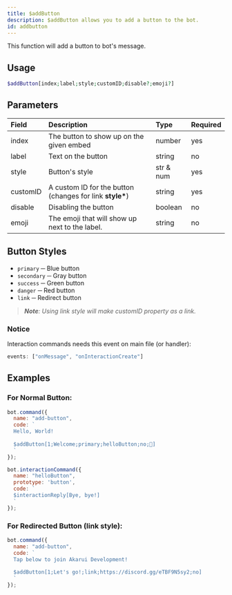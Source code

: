```yaml
---
title: $addButton
description: $addButton allows you to add a button to the bot.
id: addbutton
---
```


This function will add a button to bot's message.

## Usage 

```php
$addButton[index;label;style;customID;disable?;emoji?]
```

## Parameters

| Field | Description | Type | Required |
| :--- | :--- | :--- | :--- |
| index | The button to show up on the given embed | number | yes |
| label | Text on the button | string | no |
| style | Button's style | str & num | yes |
| customID | A custom ID for the button (changes for link __style*__) | string | yes |
| disable | Disabling the button | boolean | no |
| emoji | The emoji that will show up next to the label. | string | no |

## Button Styles

* `primary` ─ Blue button
* `secondary` ─ Gray button
* `success` ─ Green button
* `danger` ─ Red button
* `link` ─ Redirect button

> *__Note__: Using link style will make customID property as a link.*

### Notice

Interaction commands needs this event on main file (or handler):

```javascript
events: ["onMessage", "onInteractionCreate"]
```

## Examples

### For Normal Button:

```javascript
bot.command({
  name: "add-button",
  code: `
  Hello, World!
  
  $addButton[1;Welcome;primary;helloButton;no;👋]
  `
});

bot.interactionCommand({
  name: "helloButton",
  prototype: 'button',
  code: `
  $interactionReply[Bye, bye!]
  `
});
```

### For Redirected Button (link style):

```javascript
bot.command({
  name: "add-button",
  code: `
  Tap below to join Akarui Development!
  
  $addButton[1;Let's go!;link;https://discord.gg/eTBF9N5sy2;no]
  `
});
```

